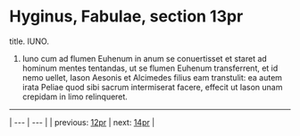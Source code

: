 # Hyginus, Fabulae, section 13pr

title. IUNO.



1. Iuno cum ad flumen Euhenum in anum se conuertisset et staret ad hominum mentes tentandas, ut se flumen Euhenum transferrent, et id nemo uellet, Iason Aesonis et Alcimedes filius eam transtulit: ea autem irata Peliae quod sibi sacrum intermiserat facere, effecit ut Iason unam crepidam in limo relinqueret.



---

| --- | --- |
| previous: [12pr](../12pr/) | next: [14pr](../14pr/) |